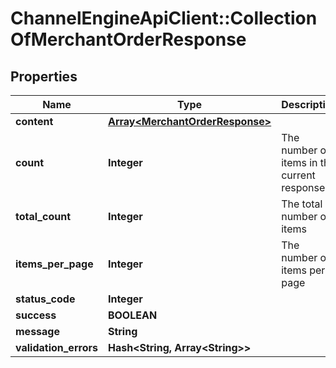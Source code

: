 # ChannelEngineApiClient::CollectionOfMerchantOrderResponse

## Properties
Name | Type | Description | Notes
------------ | ------------- | ------------- | -------------
**content** | [**Array&lt;MerchantOrderResponse&gt;**](MerchantOrderResponse.md) |  | [optional] 
**count** | **Integer** | The number of items in the current response | [optional] 
**total_count** | **Integer** | The total number of items | [optional] 
**items_per_page** | **Integer** | The number of items per page | [optional] 
**status_code** | **Integer** |  | [optional] 
**success** | **BOOLEAN** |  | [optional] 
**message** | **String** |  | [optional] 
**validation_errors** | **Hash&lt;String, Array&lt;String&gt;&gt;** |  | [optional] 


